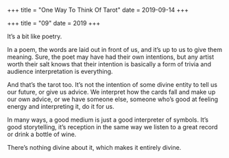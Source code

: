 +++
title = "One Way To Think Of Tarot"
date = 2019-09-14
+++

+++
title = "09"
date = 2019
+++

It&#8217;s a bit like poetry. 

In a poem, the words are laid out in front of us, and it&#8217;s up to us to give them meaning. Sure, the poet may have had their own intentions, but any artist worth their salt knows that their intention is basically a form of trivia and audience interpretation is everything. 

And that&#8217;s the tarot too. It&#8217;s not the intention of some divine entity to tell us our future, or give us advice. We interpret how the cards fall and make up our own advice, or we have someone else, someone who&#8217;s good at feeling energy and interpreting it, do it for us. 

In many ways, a good medium is just a good interpreter of symbols. It&#8217;s good storytelling, it&#8217;s reception in the same way we listen to a great record or drink a bottle of wine. 

There&#8217;s nothing divine about it, which makes it entirely divine.